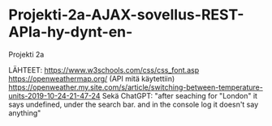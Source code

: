 # Projekti-2a-AJAX-sovellus-REST-APIa-hy-dynt-en-
Projekti 2a

LÄHTEET:
https://www.w3schools.com/css/css_font.asp
https://openweathermap.org/ (API mitä käytettiin)
https://openweather.my.site.com/s/article/switching-between-temperature-units-2019-10-24-21-47-24
Sekä ChatGPT: "after seaching for "London" it says undefined, under the search bar. and in the console log it doesn't say anything"
